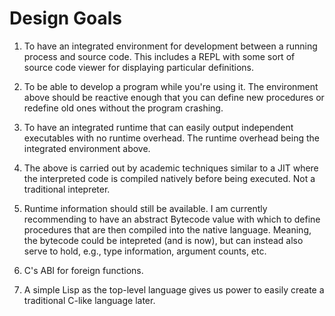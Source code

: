 # Design Goals

1) To have an integrated environment for development between a running process
and source code. This includes a REPL with some sort of source code viewer for
displaying particular definitions.

2) To be able to develop a program while you're using it. The environment above
should be reactive enough that you can define new procedures or redefine old
ones without the program crashing.

3) To have an integrated runtime that can easily output independent executables
with no runtime overhead. The runtime overhead being the integrated environment
above.

4) The above is carried out by academic techniques similar to a JIT where the
interpreted code is compiled natively before being executed. Not a traditional
intepreter.

5) Runtime information should still be available. I am currently recommending to
have an abstract Bytecode value with which to define procedures that are then
compiled into the native language. Meaning, the bytecode could be intepreted
(and is now), but can instead also serve to hold, e.g., type information,
argument counts, etc.

6) C's ABI for foreign functions.

7) A simple Lisp as the top-level language gives us power to easily create
a traditional C-like language later.
